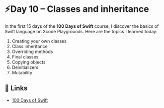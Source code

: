 # ⚡️Day 10 – Classes and inheritance

In the first 15 days of the **100 Days of Swift** course, I discover the basics of Swift language on Xcode Playgrounds. Here are the topics I learned today:

1. Creating your own classes
2. Class inheritance
3. Overriding methods
4. Final classes
5. Copying objects
6. Deinitializers
7. Mutability

## 🔗 Links
- [100 Days of Swift](https://www.hackingwithswift.com/100/10)
